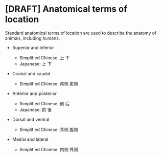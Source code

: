 # [DRAFT] Anatomical terms of location

Standard anatomical terms of location are used to describe the anatomy of animals, including humans.

* Superior and inferior
  * Simplified Chinese: 上 下
  * Japanese: 上 下

* Cranial and caudal
  * Simplified Chinese: 颅侧 尾侧

* Anterior and posterior
  * Simplified Chinese: 前 后
  * Japanese: 前 後

* Dorsal and ventral
  * Simplified Chinese: 背侧 腹侧

* Medial and lateral
  * Simplified Chinese: 内侧 外侧
